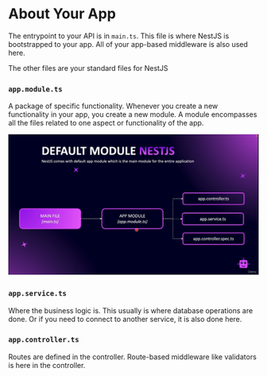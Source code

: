 # About Your App

The entrypoint to your API is in `main.ts`. This file is where NestJS is bootstrapped
to your app. All of your app-based middleware is also used here.

The other files are your standard files for NestJS

### `app.module.ts`
A package of specific functionality. Whenever you create a new functionality in your
app, you create a new module. A module encompasses all the files related to one
aspect or functionality of the app.

![img.png](static/img.png)


### `app.service.ts`
Where the business logic is. This usually is where database operations are
done. Or if you need to connect to another service, it is also done here.


### `app.controller.ts`
Routes are defined in the controller. Route-based middleware like validators is here 
in the controller.